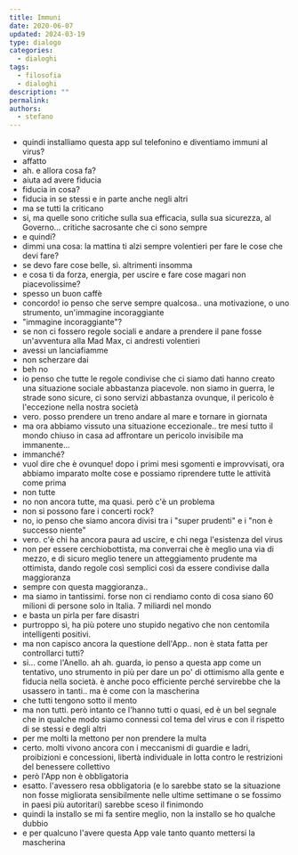 ```yaml
---
title: Immuni
date: 2020-06-07
updated: 2024-03-19
type: dialogo
categories:
  - dialoghi
tags:
  - filosofia
  - dialoghi
description: ""
permalink: 
authors:
  - stefano
---
```


- quindi installiamo questa app sul telefonino e diventiamo immuni al virus?
- affatto
- ah. e allora cosa fa?
- aiuta ad avere fiducia
- fiducia in cosa?
- fiducia in se stessi e in parte anche negli altri
- ma se tutti la criticano
- si, ma quelle sono critiche sulla sua efficacia, sulla sua sicurezza, al Governo... critiche sacrosante che ci sono sempre
- e quindi?
- dimmi una cosa: la mattina ti alzi sempre volentieri per fare le cose che devi fare?
- se devo fare cose belle, sì. altrimenti insomma
- e cosa ti da forza, energia, per uscire e fare cose magari non piacevolissime?
- spesso un buon caffè
- concordo! io penso che serve sempre qualcosa.. una motivazione, o uno strumento, un'immagine incoraggiante
- "immagine incoraggiante"?
- se non ci fossero regole sociali e andare a prendere il pane fosse un'avventura alla Mad Max, ci andresti volentieri
- avessi un lanciafiamme
- non scherzare dai
- beh no
- io penso che tutte le regole condivise che ci siamo dati hanno creato una situazione sociale abbastanza piacevole. non siamo in guerra, le strade sono sicure, ci sono servizi abbastanza ovunque, il pericolo è l'eccezione nella nostra società
- vero. posso prendere un treno andare al mare e tornare in giornata
- ma ora abbiamo vissuto una situazione eccezionale.. tre mesi tutto il mondo chiuso in casa ad affrontare un pericolo invisibile ma immanente...
- immanché?
- vuol dire che è ovunque! dopo i primi mesi sgomenti e improvvisati, ora abbiamo imparato molte cose e possiamo riprendere tutte le attività come prima
- non tutte
- no non ancora tutte, ma quasi. però c'è un problema
- non si possono fare i concerti rock?
- no, io penso che siamo ancora divisi tra i "super prudenti" e i "non è successo niente"
- vero. c'è chi ha ancora paura ad uscire, e chi nega l'esistenza del virus
- non per essere cerchiobottista, ma converrai che è meglio una via di mezzo, e di sicuro meglio tenere un atteggiamento prudente ma ottimista, dando regole così semplici così da essere condivise dalla maggioranza
- sempre con questa maggioranza..
- ma siamo in tantissimi. forse non ci rendiamo conto di cosa siano 60 milioni di persone solo in Italia. 7 miliardi nel mondo
- e basta un pirla per fare disastri
- purtroppo sì, ha più potere uno stupido negativo che non centomila intelligenti positivi.
- ma non capisco ancora la questione dell'App.. non è stata fatta per controllarci tutti?
- si... come l'Anello. ah ah. guarda, io penso a questa app come un tentativo, uno strumento in più per dare un po' di ottimismo alla gente e fiducia nella società. è anche poco efficiente perché servirebbe che la usassero in tanti.. ma è come con la mascherina
- che tutti tengono sotto il mento
- ma non tutti. però intanto ce l'hanno tutti o quasi, ed è un bel segnale che in qualche modo siamo connessi col tema del virus e con il rispetto di se stessi e degli altri
- per me molti la mettono per non prendere la multa
- certo. molti vivono ancora con i meccanismi di guardie e ladri, proibizioni e concessioni, libertà individuale in lotta contro le restrizioni del benessere collettivo
- però l'App non è obbligatoria
- esatto. l'avessero resa obbligatoria (e lo sarebbe stato se la situazione non fosse migliorata sensibilmente nelle ultime settimane o se fossimo in paesi più autoritari) sarebbe sceso il finimondo
- quindi la installo se mi fa sentire meglio, non la installo se ho qualche dubbio
- e per qualcuno l'avere questa App vale tanto quanto mettersi la mascherina
